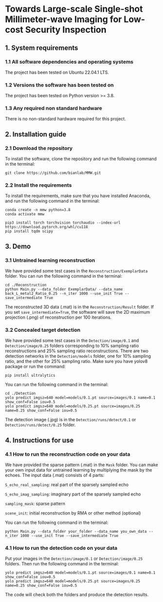 # Towards Large-scale Single-shot Millimeter-wave Imaging for Low-cost Security Inspection

## 1. System requirements
### 1.1 All software dependencies and operating systems
The project has been tested on Ubuntu 22.04.1 LTS.
### 1.2 Versions the software has been tested on
The project has been tested on Python version >= 3.8.
### 1.3 Any required non standard hardware
There is no non-standard hardware required for this project. 



## 2. Installation guide
### 2.1 Download the repository

To install the software, clone the repository and run the following command in the terminal:
```
git clone https://github.com/bianlab/MMW.git
```

### 2.2 Install the requirements 

To install the requirements, make sure that you have installed Anaconda, and run the following command in the terminal:
```
conda create -n mmw python=3.8
conda activate mmw

pip3 install torch torchvision torchaudio --index-url https://download.pytorch.org/whl/cu118
pip install tqdm scipy
```

## 3. Demo
### 3.1 Untrained learning reconstruction
We have provided some test cases in the `Reconstruction/ExemplarData` folder. You can run the following command in the terminal:
```
cd ./Reconstruction
python Main.py --data_folder ExemplarData/ --data_name back_L_metal2_Ratio_0.25 --n_iter 1000 --use_init True --save_intermediate True
```
The reconstructed 3D data (.mat) is in the `Reconstruction/Result` folder.
If you set `save_intermediate=True`, the software will save the 2D maximum projection (.png) of reconstruction per 100 iterations.

### 3.2 Concealed target detection
We have provided some test cases in the `Detection/image/0.1` and `Detection/image/0.25` folders corresponding to 10\% sampling ratio reconstructions and 25\% sampling ratio reconstructions.
There are two detection networks in the `Detection/models` folder, one for 10\% sampling ratio, and the other for 25\% sampling ratio. Make sure you have yolov8 package or run the command:
```
pip install ultralytics
```
You can run the following command in the terminal:
```
cd ./Detection
yolo predict imgsz=640 model=models/0.1.pt source=images/0.1 name=0.1 show_conf=False iou=0.5
yolo predict imgsz=640 model=models/0.25.pt source=images/0.25 name=0.25 show_conf=False iou=0.5
```
The detection image (.jpg) is in the `Detection/runs/detect/0.1`  or `Detection/runs/detect/0.25` folder.


## 4. Instructions for use
### 4.1 How to run the reconstruction code on your data
We have provided the sparse pattern (.mat) in the `Mask` folder. You can make your own input data for untrained learning by multiplying the mask by the echoes. The input data (.mat) consists of 4 parts: 

`S_echo_real_sampling`: real part of the sparsely sampled echo

`S_echo_imag_sampling`: imaginary part of the sparsely sampled echo

`sampling_mask`: sparse pattern

`scene_init`: initial reconstruction by RMA or other method (optional)

You can run the following command in the terminal:
```
python Main.py --data_folder your_folder --data_name you_own_data --n_iter 1000 --use_init True --save_intermediate True
```
### 4.1 How to run the detection code on your data
Put your images in the `Detection/image/0.1` or `Detection/image/0.25` folders. Then run the following command in the terminal:
```
yolo predict imgsz=640 model=models/0.1.pt source=images/0.1 name=0.1 show_conf=False iou=0.5
yolo predict imgsz=640 model=models/0.25.pt source=images/0.25 name=0.25 show_conf=False iou=0.5
```
The code will check both the folders and produce the detection results.